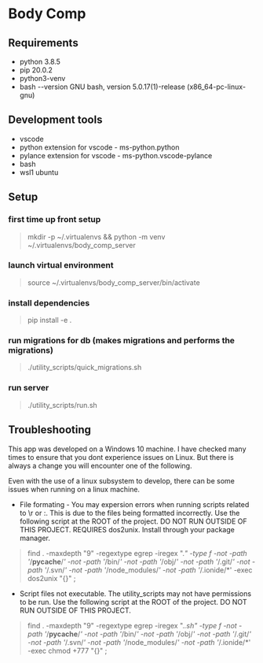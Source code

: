 # Body Comp

## Requirements
- python 3.8.5
- pip 20.0.2
- python3-venv
- bash --version GNU bash, version 5.0.17(1)-release (x86_64-pc-linux-gnu)

## Development tools
- vscode
- python extension for vscode - ms-python.python
- pylance extension for vscode - ms-python.vscode-pylance
- bash
- wsl1 ubuntu

## Setup

### first time up front setup
> mkdir -p ~/.virtualenvs && python -m venv ~/.virtualenvs/body_comp_server

### launch virtual environment
> source ~/.virtualenvs/body_comp_server/bin/activate

### install dependencies
> pip install -e .

### run migrations for db (makes migrations and performs the migrations)
> ./utility_scripts/quick_migrations.sh

### run server
> ./utility_scripts/run.sh


## Troubleshooting
This app was developed on a Windows 10 machine. I have checked many times to ensure that you dont experience issues on Linux. But there is always a change you will encounter one of the following.

Even with the use of a linux subsystem to develop, there can be some issues when running on a linux machine.

- File formating - You may expersion errors when running scripts related to \r or :. This is due to the files being formatted incorrectly. Use the following script at the ROOT of the project. DO NOT RUN OUTSIDE OF THIS PROJECT. REQUIRES dos2unix. Install through your package manager.
> find . -maxdepth "9" -regextype egrep -iregex ".*" -type f -not -path '*/__pycache__/*' -not -path '*/bin/*' -not -path '*/obj/*' -not -path '*/.git/*' -not -path '*/.svn/*' -not -path '*/node_modules/*' -not -path '*/.ionide/*' -exec dos2unix "{}" \;

- Script files not executable. The utility_scripts may not have permissions to be run. Use the following script at the ROOT of the project. DO NOT RUN OUTSIDE OF THIS PROJECT.
> find . -maxdepth "9" -regextype egrep -iregex ".*\.sh" -type f -not -path '*/__pycache__/*' -not -path '*/bin/*' -not -path '*/obj/*' -not -path '*/.git/*' -not -path '*/.svn/*' -not -path '*/node_modules/*' -not -path '*/.ionide/*' -exec chmod +777 "{}" \;

